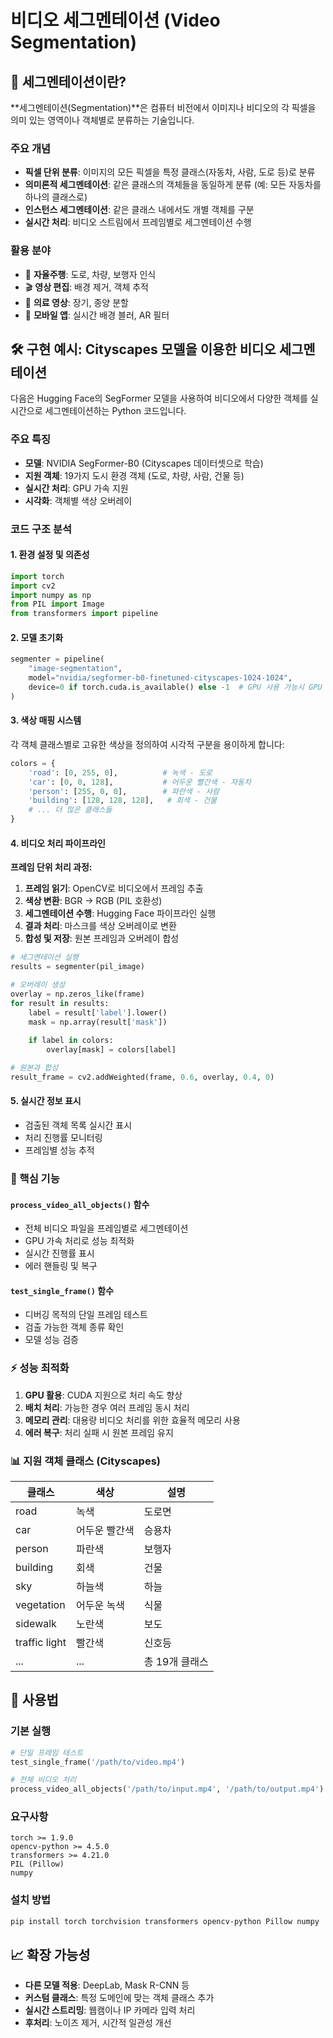 # 비디오 세그멘테이션 (Video Segmentation) 

## 📖 세그멘테이션이란?

**세그멘테이션(Segmentation)**은 컴퓨터 비전에서 이미지나 비디오의 각 픽셀을 의미 있는 영역이나 객체별로 분류하는 기술입니다.

### 주요 개념

- **픽셀 단위 분류**: 이미지의 모든 픽셀을 특정 클래스(자동차, 사람, 도로 등)로 분류
- **의미론적 세그멘테이션**: 같은 클래스의 객체들을 동일하게 분류 (예: 모든 자동차를 하나의 클래스로)
- **인스턴스 세그멘테이션**: 같은 클래스 내에서도 개별 객체를 구분
- **실시간 처리**: 비디오 스트림에서 프레임별로 세그멘테이션 수행

### 활용 분야

- 🚗 **자율주행**: 도로, 차량, 보행자 인식
- 🎬 **영상 편집**: 배경 제거, 객체 추적
- 🏥 **의료 영상**: 장기, 종양 분할
- 📱 **모바일 앱**: 실시간 배경 블러, AR 필터

## 🛠️ 구현 예시: Cityscapes 모델을 이용한 비디오 세그멘테이션

다음은 Hugging Face의 SegFormer 모델을 사용하여 비디오에서 다양한 객체를 실시간으로 세그멘테이션하는 Python 코드입니다.

### 주요 특징

- **모델**: NVIDIA SegFormer-B0 (Cityscapes 데이터셋으로 학습)
- **지원 객체**: 19가지 도시 환경 객체 (도로, 차량, 사람, 건물 등)
- **실시간 처리**: GPU 가속 지원
- **시각화**: 객체별 색상 오버레이

### 코드 구조 분석

#### 1. 환경 설정 및 의존성

```python
import torch
import cv2
import numpy as np
from PIL import Image
from transformers import pipeline
```

#### 2. 모델 초기화

```python
segmenter = pipeline(
    "image-segmentation",
    model="nvidia/segformer-b0-finetuned-cityscapes-1024-1024",
    device=0 if torch.cuda.is_available() else -1  # GPU 사용 가능시 GPU 활용
)
```

#### 3. 색상 매핑 시스템

각 객체 클래스별로 고유한 색상을 정의하여 시각적 구분을 용이하게 합니다:

```python
colors = {
    'road': [0, 255, 0],          # 녹색 - 도로
    'car': [0, 0, 128],           # 어두운 빨간색 - 자동차
    'person': [255, 0, 0],        # 파란색 - 사람
    'building': [128, 128, 128],   # 회색 - 건물
    # ... 더 많은 클래스들
}
```

#### 4. 비디오 처리 파이프라인

**프레임 단위 처리 과정:**

1. **프레임 읽기**: OpenCV로 비디오에서 프레임 추출
2. **색상 변환**: BGR → RGB (PIL 호환성)
3. **세그멘테이션 수행**: Hugging Face 파이프라인 실행
4. **결과 처리**: 마스크를 색상 오버레이로 변환
5. **합성 및 저장**: 원본 프레임과 오버레이 합성

```python
# 세그멘테이션 실행
results = segmenter(pil_image)

# 오버레이 생성
overlay = np.zeros_like(frame)
for result in results:
    label = result['label'].lower()
    mask = np.array(result['mask'])
    
    if label in colors:
        overlay[mask] = colors[label]

# 원본과 합성
result_frame = cv2.addWeighted(frame, 0.6, overlay, 0.4, 0)
```

#### 5. 실시간 정보 표시

- 검출된 객체 목록 실시간 표시
- 처리 진행률 모니터링
- 프레임별 성능 추적

### 🎯 핵심 기능

#### `process_video_all_objects()` 함수
- 전체 비디오 파일을 프레임별로 세그멘테이션
- GPU 가속 처리로 성능 최적화
- 실시간 진행률 표시
- 에러 핸들링 및 복구

#### `test_single_frame()` 함수
- 디버깅 목적의 단일 프레임 테스트
- 검출 가능한 객체 종류 확인
- 모델 성능 검증

### ⚡ 성능 최적화

1. **GPU 활용**: CUDA 지원으로 처리 속도 향상
2. **배치 처리**: 가능한 경우 여러 프레임 동시 처리
3. **메모리 관리**: 대용량 비디오 처리를 위한 효율적 메모리 사용
4. **에러 복구**: 처리 실패 시 원본 프레임 유지

### 📊 지원 객체 클래스 (Cityscapes)

| 클래스 | 색상 | 설명 |
|--------|------|------|
| road | 녹색 | 도로면 |
| car | 어두운 빨간색 | 승용차 |
| person | 파란색 | 보행자 |
| building | 회색 | 건물 |
| sky | 하늘색 | 하늘 |
| vegetation | 어두운 녹색 | 식물 |
| sidewalk | 노란색 | 보도 |
| traffic light | 빨간색 | 신호등 |
| ... | ... | 총 19개 클래스 |

## 🚀 사용법

### 기본 실행

```python
# 단일 프레임 테스트
test_single_frame('/path/to/video.mp4')

# 전체 비디오 처리
process_video_all_objects('/path/to/input.mp4', '/path/to/output.mp4')
```

### 요구사항

```
torch >= 1.9.0
opencv-python >= 4.5.0
transformers >= 4.21.0
PIL (Pillow)
numpy
```

### 설치 방법

```bash
pip install torch torchvision transformers opencv-python Pillow numpy
```

## 📈 확장 가능성

- **다른 모델 적용**: DeepLab, Mask R-CNN 등
- **커스텀 클래스**: 특정 도메인에 맞는 객체 클래스 추가
- **실시간 스트리밍**: 웹캠이나 IP 카메라 입력 처리
- **후처리**: 노이즈 제거, 시간적 일관성 개선

